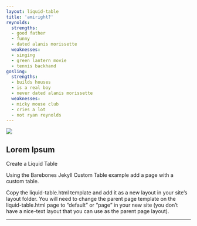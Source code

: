 ```yaml
---
layout: liquid-table
title: 'amiright?'
reynolds:
  strengths:
  - good father
  - funny
  - dated alanis morissette
  weaknesses: 
  - singing
  - green lantern movie
  - tennis backhand 
gosling:
  strengths: 
  - builds houses
  - is a real boy
  - never dated alanis morissette
  weaknesses: 
  - micky mouse club
  - cries a lot
  - not ryan reynolds
---
```





![]({{site.url}}/assets/img/ryan-v-ryan.jpg)  


## Lorem Ipsum

Create a Liquid Table

Using the Barebones Jekyll Custom Table example add a page with a custom table.

Copy the liquid-table.html template and add it as a new layout in your site’s layout folder. You will need to change the parent page template on the liquid-table.html page to “default” or “page” in your new site (you don’t have a nice-text layout that you can use as the parent page layout).
<a href="https://github.com/DS4PS/barebones-jekyll/blob/master/_layouts/liquid-table.html" target = "_blank"> 
          
</a>

<hr>
